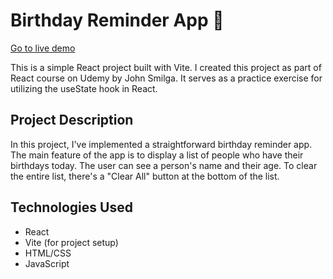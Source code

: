 # Birthday Reminder App 🎂

[Go to live demo](https://example.com)

This is a simple React project built with Vite. I created this project as part of React course on Udemy by John Smilga. It serves as a practice exercise for utilizing the useState hook in React.

## Project Description

In this project, I've implemented a straightforward birthday reminder app. The main feature of the app is to display a list of people who have their birthdays today. The user can see a person's name and their age. To clear the entire list, there's a "Clear All" button at the bottom of the list.

## Technologies Used

- React
- Vite (for project setup)
- HTML/CSS
- JavaScript
